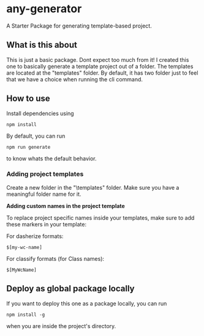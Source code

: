 # any-generator
A Starter Package for generating template-based project.

## What is this about
This is just a basic package. Dont expect too much from it!
I created this one to basically generate a template project out of a folder. 
The templates are located at the "templates" folder. By default, it has two folder just to feel that we have a choice when running the cli command.

## How to use 
Install dependencies using 

`npm install`

By default, you can run 

`npm run generate` 

to know whats the default behavior.

### Adding project templates

Create a new folder in the "\templates" folder. Make sure you have a meaningful folder name for it. 

**Adding custom names in the project template**

To replace project specific names inside your templates, make sure to add these markers in your template:

For dasherize formats:

`$[my-wc-name]`

For classify formats (for Class names):

`$[MyWcName]`


## Deploy as global package locally
If you want to deploy this one as a package locally, you can run

`npm install -g`

when you are inside the project's directory.


